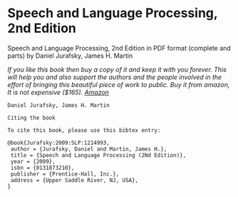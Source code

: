 # Speech and Language Processing, 2nd Edition

Speech and Language Processing, 2nd Edition in PDF format (complete and parts) by Daniel Jurafsky, James H. Martin

*If you like this book then buy a copy of it and keep it with you forever. This will help you and also support the authors and the people involved in the effort of bringing this beautiful piece of work to public. Buy it from amazon, It is not expensive ($165). [Amazon](https://www.amazon.com/Speech-Language-Processing-Daniel-Jurafsky/dp/0131873210)*

```
Daniel Jurafsky, James H. Martin

Citing the book

To cite this book, please use this bibtex entry:

@book{Jurafsky:2009:SLP:1214993,
 author = {Jurafsky, Daniel and Martin, James H.},
 title = {Speech and Language Processing (2Nd Edition)},
 year = {2009},
 isbn = {0131873210},
 publisher = {Prentice-Hall, Inc.},
 address = {Upper Saddle River, NJ, USA},
} 
```
